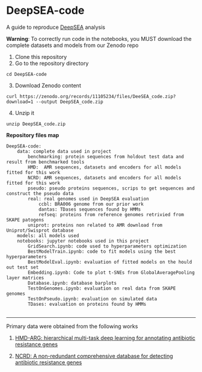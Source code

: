 # DeepSEA-code

A guide to reproduce [DeepSEA](https://github.com/computational-chemical-biology/DeepSEA-project) analysis 

**Warning**: To correctly run code in the notebooks, you MUST download the complete datasets and models from our Zenodo repo

1. Clone this repository
2. Go to the repository directory
```
cd DeepSEA-code
```
3. Download Zenodo content

```
curl https://zenodo.org/records/11105234/files/DeeSEA_code.zip?download=1 --output DeepSEA_code.zip

```
4. Unzip it
```
unzip DeepSEA_code.zip
```


**Repository files map**
```
DeepSEA-code:
    data: complete data used in project
        benchmarking: protein sequences from holdout test data and result from benchmarked tools
        HMD:  AMR sequences, datasets and encoders for all models fitted for this work 
        NCRD: AMR sequences, datasets and encoders for all models fitted for this work 
        pseudo: pseudo proteins sequences, scrips to get sequences and construct the pseudo data
        real: real genomes used in DeepSEA evaluation
            ccbl: BRA006 genome from our prior work 
            dantas: TDases sequences found by HMMs
            refseq: proteins from reference genomes retrivied from SKAPE patogens
        uniprot: proteins non related to AMR download from Uniprot/Swisprot database
    models: all models used
    notebooks: jupyter notebooks used in this project
        GridSearch.ipynb: code used to hyperparameters optimization 
        BestModelTrain.ipynb: code to fit models using the best hyperparameters
        BestModelEval.ipynb: evaluation of fitted models on the hould out test set
        Embedding.ipynb: Code to plot t-SNEs from GlobalAveragePooling layer matrices
        Database.ipynb: database barplots
        TestOnGenomes.ipynb: evaluation on real data from SKAPE genomes
        TestOnPseudo.ipynb: evaluation on simulated data
        TDases: evaluation on proteins found by HMMs 
    
```

---
Primary data were obtained from the following works
1. [HMD-ARG: hierarchical multi-task deep learning for annotating antibiotic resistance genes](https://microbiomejournal.biomedcentral.com/articles/10.1186/s40168-021-01002-3)

2. [NCRD: A non-redundant comprehensive database for detecting antibiotic resistance genes](https://www.ncbi.nlm.nih.gov/pmc/articles/PMC10590964/)